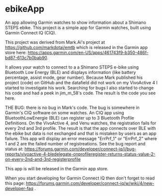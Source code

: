 # ebikeApp
An app allowing Garmin watches to show information about a Shimano STEPS ebike.
This project is a simple app for Garmin watches, built using Garmin Connect IQ (CIQ).

This project was derived from Mark.Ai's project at https://github.com/markdotai/emtb which is released 
in the Garmin app store here: https://apps.garmin.com/en-US/apps/461743f9-b350-486f-bd87-613c7b0bab90.

It allows your watch to connect to a a Shimano STEPS e-bike using Bluetooth Low Energy (BLE) 
and displays information (like battery percentage, assist mode, gear number).
Because Mark published his project (code) on GitHub and the datafield did not work on my VivoActive 4 I started to investigate his work. 
Searching for bugs I also started to change his code and had a peek in jim_m_58's code. The result is the code you see here.

THE BUG: there is no bug in Mark's code. The bug is somewhere in Garmin's CIQ software on some watches.
An CIQ app using BluetoothLowEnergie (BLE) can register up to 3 Bluetooth Profile Definitions.
On the VivoActive 4, and Venu watches, the registration fails for every 2nd and 3rd profile.
The result is that the app connects over BLE with the ebike but data is not exchanged and that is mistaken by users as an app failure.
This app will display an error message "ErrPrf_1" or "ErrPrf_2" where 1 and 2 are the failed number of registreations.
See the bug report and status at: https://forums.garmin.com/developer/connect-iq/i/bug-reports/vivoactive-4-bledelegate-onprofileregister-returns-status-value-2-on-every-2nd-and-3rd-registerprofile

This app is will be released in the Garmin app store.

When you start developing for Garmin Connect IQ then don't forget to read this page:
https://forums.garmin.com/developer/connect-iq/w/wiki/4/new-developer-faq .

